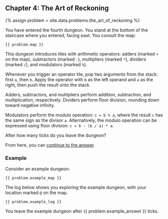 ## Chapter 4: The Art of Reckoning

{% assign problem = site.data.problems.the_art_of_reckoning %}

You have entered the fourth dungeon. You stand at the bottom of the staircase where you entered, facing east. You consult the map:

```
{{ problem.map }}
```

This dungeon introduces tiles with arithmetic operators: adders (marked `+` on the map), subtractors (marked `-`), multipliers (marked `*`), dividers (marked `/`), and modulators (marked `%`).

Whenever you trigger an operator tile, pop two arguments from the stack: first `a`, then `b`. Apply the operator with `b` as the left operand and `a` as the right, then push the result onto the stack.

Adders, subtractors, and multipliers perform addition, subtraction, and multiplication, respectively. Dividers perform floor division, rounding down toward negative infinity.

Modulators perform the modulo operation: `c = b % a`, where the result `c` has the same sign as the divisor `a`. Alternatively, the modulo operation can be expressed using floor division: `c = b - (b / a) * a`.

After how many ticks do you leave the dungeon?

From here, you can [continue to the answer](../../answers/chapters/04/the-art-of-reckoning.md).


### Example

Consider an example dungeon:

```
{{ problem.example_map }}
```

The log below shows you exploring the example dungeon, with your location marked `@` on the map.

```
{{ problem.example_log }}
```

You leave the example dungeon after {{ problem.example_answer }} ticks.
